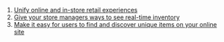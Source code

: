 
1. [Unify online and in-store retail experiences](01_unify_online_and_in-store_retail_exprerience.md)
2. [Give your store managers ways to see real-time inventory](02_real_time_inventory.md)
3. [Make it easy for users to find and discover unique items on your online site](03_find_discover_unique_items_online_store.md)